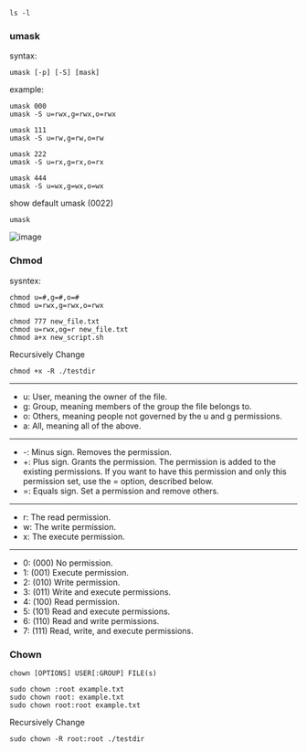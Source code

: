 ```
ls -l
```
### umask
syntax:
```
umask [-p] [-S] [mask]
```
example:
```
umask 000
umask -S u=rwx,g=rwx,o=rwx

umask 111
umask -S u=rw,g=rw,o=rw

umask 222
umask -S u=rx,g=rx,o=rx

umask 444
umask -S u=wx,g=wx,o=wx
```

show default umask (0022)
```
umask
```

![image](https://github.com/user-attachments/assets/6460d989-5c47-40cf-81ad-3e2fc4d602b0)



### Chmod
sysntex:
```
chmod u=#,g=#,o=#
chmod u=rwx,g=rwx,o=rwx
```
```
chmod 777 new_file.txt
chmod u=rwx,og=r new_file.txt
chmod a+x new_script.sh
```
Recursively Change
```
chmod +x -R ./testdir
```
----------------------------------------------------------------------------------------------
- u: User, meaning the owner of the file.
- g: Group, meaning members of the group the file belongs to.
- o: Others, meaning people not governed by the u and g permissions.
- a: All, meaning all of the above.

-----------------------------------------------------------------------------------------------
-  -: Minus sign. Removes the permission.
-  +: Plus sign. Grants the permission. The permission is added to the existing permissions. If you want to have this permission and only this permission set, use the = option, described below.
-  =: Equals sign. Set a permission and remove others.

-----------------------------------------------------------------------------------------------

- r: The read permission.
- w: The write permission.
- x: The execute permission.

-----------------------------------------------------------------------------------------------

- 0: (000) No permission.
- 1: (001) Execute permission.
- 2: (010) Write permission.
- 3: (011) Write and execute permissions.
- 4: (100) Read permission.
- 5: (101) Read and execute permissions.
- 6: (110) Read and write permissions.
- 7: (111) Read, write, and execute permissions.



### Chown
```
chown [OPTIONS] USER[:GROUP] FILE(s)
```

```
sudo chown :root example.txt
sudo chown root: example.txt
sudo chown root:root example.txt
```

Recursively Change

```
sudo chown -R root:root ./testdir
```


